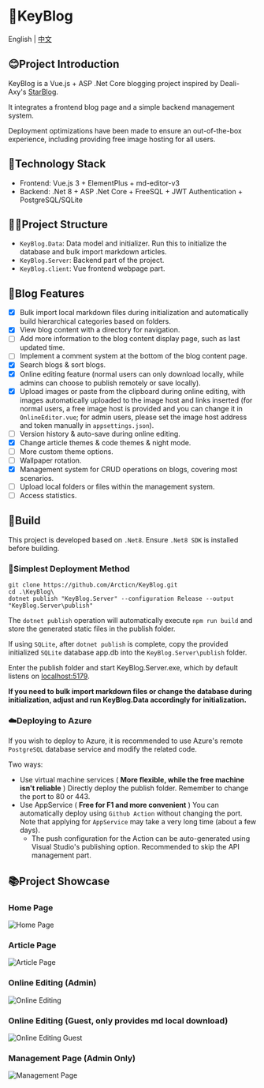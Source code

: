 # 🔑KeyBlog
English | [中文](https://github.com/Arcticn/KeyBlog/README-CN.md)

## 😊Project Introduction
KeyBlog is a Vue.js + ASP .Net Core blogging project inspired by Deali-Axy's [StarBlog](https://github.com/Deali-Axy/StarBlog).

It integrates a frontend blog page and a simple backend management system.

Deployment optimizations have been made to ensure an out-of-the-box experience, including providing free image hosting for all users.

## 🙂Technology Stack
- Frontend: Vue.js 3 + ElementPlus + md-editor-v3
- Backend: .Net 8 + ASP .Net Core + FreeSQL + JWT Authentication + PostgreSQL/SQLite

## 😶‍🌫️Project Structure
- `KeyBlog.Data`: Data model and initializer. Run this to initialize the database and bulk import markdown articles.
- `KeyBlog.Server`: Backend part of the project.
- `KeyBlog.client`: Vue frontend webpage part.

## 🐳Blog Features
- [X] Bulk import local markdown files during initialization and automatically build hierarchical categories based on folders.
- [x] View blog content with a directory for navigation.
- [ ] Add more information to the blog content display page, such as last updated time.
- [ ] Implement a comment system at the bottom of the blog content page.
- [x] Search blogs & sort blogs.
- [x] Online editing feature (normal users can only download locally, while admins can choose to publish remotely or save locally).
- [x] Upload images or paste from the clipboard during online editing, with images automatically uploaded to the image host and links inserted (for normal users, a free image host is provided and you can change it in `OnlineEditor.vue`; for admin users, please set the image host address and token manually in `appsettings.json`).
- [ ] Version history & auto-save during online editing.
- [x] Change article themes & code themes & night mode.
- [ ] More custom theme options.
- [ ] Wallpaper rotation.
- [x] Management system for CRUD operations on blogs, covering most scenarios.
- [ ] Upload local folders or files within the management system.
- [ ] Access statistics.

## 🥰Build
This project is developed based on `.Net8`. Ensure `.Net8 SDK` is installed before building.

### 🐬Simplest Deployment Method
```
git clone https://github.com/Arcticn/KeyBlog.git
cd .\KeyBlog\
dotnet publish "KeyBlog.Server" --configuration Release --output "KeyBlog.Server\publish"
```
The `dotnet publish` operation will automatically execute `npm run build` and store the generated static files in the publish folder.

If using `SQLite`, after `dotnet publish` is complete, copy the provided initialized `SQLite` database app.db into the `KeyBlog.Server\publish` folder.

Enter the publish folder and start KeyBlog.Server.exe, which by default listens on [localhost:5179](localhost:5179).

**If you need to bulk import markdown files or change the database during initialization, adjust and run KeyBlog.Data accordingly for initialization.**

### ☁️Deploying to Azure
If you wish to deploy to Azure, it is recommended to use Azure's remote `PostgreSQL` database service and modify the related code.

Two ways:
- Use virtual machine services ( **More flexible, while the free machine isn't reliable** )
  Directly deploy the publish folder. Remember to change the port to 80 or 443.
- Use AppService ( **Free for F1 and more convenient** ) 
  You can automatically deploy using `Github Action` without changing the port. Note that applying for `AppService` may take a very long time (about a few days).
  - The push configuration for the Action can be auto-generated using Visual Studio's publishing option. Recommended to skip the API management part.

## 📚Project Showcase
### Home Page
![Home Page](https://p.inari.site/usr/876/66840404dc567.png)

### Article Page
![Article Page](https://p.inari.site/usr/876/6684043da589d.png)

### Online Editing (Admin)
![Online Editing](https://p.inari.site/usr/876/66840443cb8ce.png)

### Online Editing (Guest, only provides md local download)
![Online Editing Guest](https://p.inari.site/usr/876/668404493eb87.png)

### Management Page (Admin Only)
![Management Page](https://p.inari.site/usr/876/66840453e9f9a.png)
